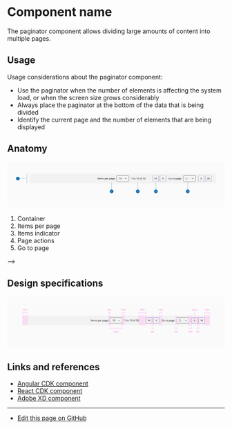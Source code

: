 # Component name

The paginator component allows dividing large amounts of content into multiple pages.

## Usage

Usage considerations about the paginator component:

* Use the paginator when the number of elements is affecting the system load, or when the screen size grows considerably
* Always place the paginator at the bottom of the data that is being divided
* Identify the current page and the number of elements that are being displayed

## Anatomy

![](images/paginator_anatomy.png)


1. Container
2. Items per page
3. Items indicator
4. Page actions
5. Go to page

-->

## Design specifications

![](images/paginator_specs.png)

<!--

The design specifications section provides developers the information needed to apply the correct visual properties of the component.

![Specs image](path to the image)

_Image caption_

### Component property (e.g. color, typography, border, spacing...)

Use the following table when there are existing component tokens matching the properties

| Component token   | Element          | Core token  | Value     |
| :---------------- | :--------------- | :---------- | :-------- |
| `token-1`         | Element-1        | `token-1`   | value-1   |
| `token-2`         | Element-2        | `token-2`   | value-2   |
| `token-3`         | Element-3        | `token-3`   | value-3   |


Use the following table when there are not existing component tokens for the component properties

| Property          | Element          | Core token  | Value     |
| :---------------- | :--------------- | :---------- | :-------- |
| `property`        | Element-1        | `token-1`   | value-1   |
| `property`        | Element-2        | `token-2`   | value-2   |
| `property`        | Element-3        | `token-3`   | value-3   |


-->



## Links and references



* [Angular CDK component](https://developer.dxc.com/tools/angular/next/#/components/paginator)
* [React CDK component](https://developer.dxc.com/tools/react/next/#/components/paginator)
* [Adobe XD component](url)

____________________________________________________________

* [Edit this page on GitHub](https://github.com/dxc-technology/halstack-style-guide/blob/master/guidelines/components/paginator/README.md)
